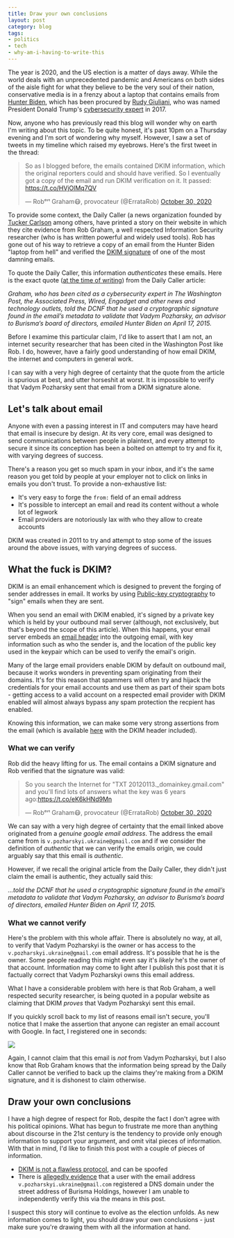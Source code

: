 ```yaml
---
title: Draw your own conclusions
layout: post
category: blog
tags:
- politics
- tech
- why-am-i-having-to-write-this
---
```


The year is 2020, and the US election is a matter of days away. While the world deals with an unprecedented pandemic and Americans on both sides of the aisle fight for what they believe to be the very soul of their nation, conservative media is in a frenzy about a laptop that contains emails from [Hunter Biden](https://en.wikipedia.org/wiki/Hunter_Biden), which has been procured by [Rudy Giuliani](https://en.wikipedia.org/wiki/Rudy_Giuliani), who was named President Donald Trump's [cybersecurity expert](https://www.washingtonpost.com/news/powerpost/wp/2017/01/12/trump-names-rudy-giuliani-as-cybersecurity-adviser/) in 2017.

Now, anyone who has previously read this blog will wonder why on earth I'm writing about this topic. To be quite honest, it's past 10pm on a Thursday evening and I'm sort of wondering why myself. However, I saw a set of tweets in my timeline which raised my eyebrows. Here's the first tweet in the thread:

<blockquote class="twitter-tweet"><p lang="en" dir="ltr">So as I blogged before, the emails contained DKIM information, which the original reporters could and should have verified. So I eventually got a copy of the email and run DKIM verification on it. It passed: <a href="https://t.co/HVjOlMq7QV">https://t.co/HVjOlMq7QV</a></p>&mdash; Robᵉʳᵗ Graham😷, provocateur (@ErrataRob) <a href="https://twitter.com/ErrataRob/status/1322007153415200768?ref_src=twsrc%5Etfw">October 30, 2020</a></blockquote> <script async src="https://platform.twitter.com/widgets.js" charset="utf-8"></script> 

To provide some context, the Daily Caller (a news organization founded by [Tucker Carlson](https://en.wikipedia.org/wiki/Tucker_Carlson) among others, have printed a story on their website in which they cite evidence from Rob Graham, a well respected Information Security researcher (who is has written powerful and widely used tools). Rob has gone out of his way to retrieve a copy of an email from the Hunter Biden "laptop from hell" and verified the [DKIM signature](https://en.wikipedia.org/wiki/DomainKeys_Identified_Mail) of one of the most damning emails.

To quote the Daily Caller, this information _authenticates_ these emails. Here is the exact quote ([at the time of writing](https://web.archive.org/web/20201030052504/https://dailycaller.com/2020/10/29/cybersecurity-expert-authenticates-hunter-biden-burisma-email/)) from the Daily Caller article:

_Graham, who has been cited as a cybersecurity expert in The Washington Post, the Associated Press, Wired, Engadget and other news and technology outlets, told the DCNF that he used a cryptographic signature found in the email’s metadata to validate that Vadym Pozharsky, an advisor to Burisma’s board of directors, emailed Hunter Biden on April 17, 2015._

Before I examime this particular claim, I'd like to assert that I am not, an internet security researcher that has been cited in the Washington Post like Rob. I do, however, have a fairly good understanding of how email DKIM, the internet and computers in general work. 

I can say with a very high degree of certainty that the quote from the article is spurious at best, and utter horseshit at worst. It is impossible to verify that Vadym Pozharsky sent that email from a DKIM signature alone.

## Let's talk about email

Anyone with even a passing interest in IT and computers may have heard that email is insecure by design. At its very core, email was designed to send communications between people in plaintext, and every attempt to secure it since its conception has been a bolted on attempt to try and fix it, with varying degrees of success.

There's a reason you get so much spam in your inbox, and it's the same reason you get told by people at your employer not to click on links in emails you don't trust. To provide a non-exhaustive list:

  - It's very easy to forge the `from:` field of an email address
  - It's possible to intercept an email and read its content without a whole lot of legwork
  - Email providers are notoriously lax with who they allow to create accounts

DKIM was created in 2011 to try and attempt to stop some of the issues around the above issues, with varying degrees of success.

## What the fuck is DKIM?

DKIM is an email enhancement which is designed to prevent the forging of sender addresses in email. It works by using [Public-key cryptography](https://en.wikipedia.org/wiki/Public-key_cryptography) to "sign" emails when they are sent.

When you send an email with DKIM enabled, it's signed by a private key which is held by your outbound mail server (although, not exclusively, but that's beyond the scope of this article). When this happens, your email server embeds an [email header](https://en.wikipedia.org/wiki/Email#Header_fields) into the outgoing email, with key information such as who the sender is, and the location of the public key used in the keypair which can be used to verify the email's origin.

Many of the large email providers enable DKIM by default on outbound mail, because it works wonders in preventing spam originating from their domains. It's for this reason that spammers will often try and hijack the credentials for your email accounts and use them as part of their spam bots - getting access to a valid account on a respected email provider with DKIM enabled will almost always bypass any spam protection the recpient has enabled.

Knowing this information, we can make some very strong assertions from the email (which is available [here](https://github.com/robertdavidgraham/hunter-dkim/blob/main/Meeting%20for%20coffee.eml) with the DKIM header included).

### What we can verify

Rob did the heavy lifting for us. The email contains a DKIM signature and Rob verified that the signature was valid:

<blockquote class="twitter-tweet"><p lang="en" dir="ltr">So you search the Internet for &quot;TXT 20120113._domainkey.gmail.com&quot; and you&#39;ll find lots of answers what the key was 6 years ago:<a href="https://t.co/eK6kHNd9Mn">https://t.co/eK6kHNd9Mn</a></p>&mdash; Robᵉʳᵗ Graham😷, provocateur (@ErrataRob) <a href="https://twitter.com/ErrataRob/status/1322009696149164032?ref_src=twsrc%5Etfw">October 30, 2020</a></blockquote> <script async src="https://platform.twitter.com/widgets.js" charset="utf-8"></script>

We can say with a very high degree of certainty that the email linked above originated from a _genuine google email address_. The address the email came from is `v.pozharskyi.ukraine@gmail.com` and if we consider the definition of *authentic* that we can verify the emails origin, we could arguably say that this email is *authentic*.

However, if we recall the original article from the Daily Caller, they didn't just claim the email is authentic, they actually said this:

_...told the DCNF that he used a cryptographic signature found in the email’s metadata to validate that Vadym Pozharsky, an advisor to Burisma’s board of directors, emailed Hunter Biden on April 17, 2015._

### What we cannot verify

Here's the problem with this whole affair. There is absolutely no way, at all, to verify that Vadym Pozharskyi is the owner or has access to the `v.pozharskyi.ukraine@gmail.com` email address. It's possible that he is the owner. Some people reading this might even say it's _likely_ he's the owner of that account. Information may come to light after I publish this post that it is factually correct that Vadym Pozharskyi owns this email address.

What I have a considerable problem with here is that Rob Graham, a well respected security researcher, is being quoted in a popular website as claiming that DKIM _proves_ that Vadym Pozharskyi sent this email. 

If you quickly scroll back to my list of reasons email isn't secure, you'll notice that I make the assertion that anyone can register an email account with Google. In fact, I registered one in seconds:

![](https://i.ibb.co/Wn7cYRh/Elj-Pm-j-Vo-AA9gl-A.jpg)

Again, I cannot claim that this email is _not_ from Vadym Pozharskyi, but I also know that Rob Graham knows that the information being spread by the Daily Caller cannot be verified to back up the claims they're making from a DKIM signature, and it is dishonest to claim otherwise.

## Draw your own conclusions

I have a high degree of respect for Rob, despite the fact I don't agree with his political opinions. What has begun to frustrate me more than anything about discourse in the 21st century is the tendency to provide only enough information to support your argument, and omit vital pieces of information. With that in mind, I'd like to finish this post with a couple of pieces of information.

  - [DKIM is not a flawless protocol](https://noxxi.de/research/breaking-dkim-on-purpose-and-by-chance.html#spoofed_body_dhl), and can be spoofed
  - There is [allegedly evidence](https://blog.intelx.io/2020/10/14/an-osint-investigation-into-the-alleged-hunter-biden-email/) that a user with the email address `v.pozharskyi.ukraine@gmail.com` registered a DNS domain under the street address of Burisma Holdings, however I am unable to independently verify this via the means in this post.

I suspect this story will continue to evolve as the election unfolds. As new information comes to light, you should draw your own conclusions - just make sure you're drawing them with all the information at hand.

